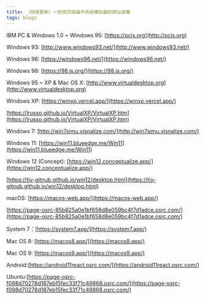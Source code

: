 ```yaml
---
title: （持续更新）一些网页版操作系统模拟器的网址收集
tags: blogs
---
```


IBM PC & Windows 1.0 ~ Windows 95: [https://pcjs.org](http://pcjs.org)

Windows 93: [http://www.windows93.net/](http://www.windows93.net/)

Windows 96: [https://windows96.net/](https://windows96.net/)

Windows 98: [https://98.js.org/](https://98.js.org/)

Windows 95 ~ XP & Mac OS X: [http://www.virtualdesktop.org](http://www.virtualdesktop.org)

Windows XP: [https://winxp.vercel.app/](https://winxp.vercel.app/)

[https://lrusso.github.io/VirtualXP/VirtualXP.htm](https://lrusso.github.io/VirtualXP/VirtualXP.htm)

Windows 7: [http://win7simu.visnalize.com/](http://win7simu.visnalize.com/)

Windows 11: [https://win11.blueedge.me/Win11](https://win11.blueedge.me/Win11)

Windows 12 (Concept): [https://win12.conceptualize.app/](https://win12.conceptualize.app/)

[https://tjy-gitnub.github.io/win12/desktop.html](https://tjy-gitnub.github.io/win12/desktop.html)

macOS: [https://macos-web.app/](https://macos-web.app/)

[https://page-osrc-85b825a0e1bf658d8e059bc4f7d1adce.osrc.com/](https://page-osrc-85b825a0e1bf658d8e059bc4f7d1adce.osrc.com/)

System 7：[https://system7.app/](https://system7.app/)

Mac OS 8: [https://macos8.app/](https://macos8.app/)

Mac OS 9: [https://macos9.app/](https://macos9.app/)

Android:[https://android11react.osrc.com/](https://android11react.osrc.com/)

Ubuntu:[https://page-osrc-f098d70278d187eb15fec33f71c49868.osrc.com/](https://page-osrc-f098d70278d187eb15fec33f71c49868.osrc.com/)

